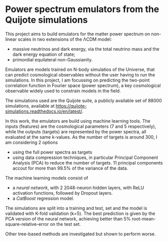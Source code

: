 # Power spectrum emulators from the Quijote simulations

This project aims to build emulators for the matter power spectrum on non-linear scales in two extensions of the ΛCDM model:
- massive neutrinos and dark energy, via the total neutrino mass and the dark energy equation of state;
- primordial equilateral non-Gaussianity.

Emulators are models trained on N-body simulatios of the Universe, that can predict cosmological observables without the user having to run the simulations. In this project, I am focussing on predicting the two-point correlation function in Fourier space (power spectrum), a key cosmological observable widely used to constrain models in the field.

The simulations used are the Quijote suite, a publicly available set of 88000 simulations, available at https://quijote-simulations.readthedocs.io/en/latest/.

In this work, the emulators are build using machine learning tools. The inputs (features) are the cosmological parameters (7 and 5 respectively), while the outputs (targets) are represented by the power spectra, all evaluated at the same k-values. As the number of targets is around 300, I am considering 2 options
- using the full power spectra as targets
- using data compression techniques, in particular Principal Component Analysis (PCA) to reduce the number of targets. 11 principal components accout for more than 99.5% of the variance of the data.

The machine learning models consist of
- a *neural network*, with 2 2048-neuron hidden layers, with ReLU activation functions, followed by Dropout layers.
- a *CatBoost* regression model.

The simulations are split into a training and test, set and the model is validated with K-fold validation (k=5).
The best prediction is given by the PCA version of the neural network, achieving better than 5% root-mean-square-relative-error on the test set.

Other tree-based  methods are investigated but shown to perform worse.
